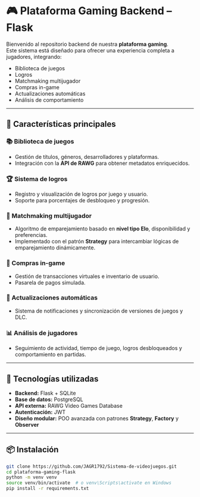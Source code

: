 # 🎮 Plataforma Gaming Backend – Flask

Bienvenido al repositorio backend de nuestra **plataforma gaming**.  
Este sistema está diseñado para ofrecer una experiencia completa a jugadores, integrando:

- Biblioteca de juegos
- Logros
- Matchmaking multijugador
- Compras in-game
- Actualizaciones automáticas
- Análisis de comportamiento

---

## 🚀 Características principales

### 📚 Biblioteca de juegos
- Gestión de títulos, géneros, desarrolladores y plataformas.
- Integración con la **API de RAWG** para obtener metadatos enriquecidos.

### 🏆 Sistema de logros
- Registro y visualización de logros por juego y usuario.
- Soporte para porcentajes de desbloqueo y progresión.

### 🤝 Matchmaking multijugador
- Algoritmo de emparejamiento basado en **nivel tipo Elo**, disponibilidad y preferencias.
- Implementado con el patrón **Strategy** para intercambiar lógicas de emparejamiento dinámicamente.


### 🛒 Compras in-game
- Gestión de transacciones virtuales e inventario de usuario.
- Pasarela de pagos simulada.

### 🔄 Actualizaciones automáticas
- Sistema de notificaciones y sincronización de versiones de juegos y DLC.

### 📊 Análisis de jugadores
- Seguimiento de actividad, tiempo de juego, logros desbloqueados y comportamiento en partidas.

---

## 🧱 Tecnologías utilizadas

- **Backend:** Flask + SQLite 
- **Base de datos:** PostgreSQL  
- **API externa:** RAWG Video Games Database  
- **Autenticación:** JWT  
- **Diseño modular:** POO avanzada con patrones **Strategy**, **Factory** y **Observer**

---

## 📦 Instalación

```bash
git clone https://github.com/JAGR1792/Sistema-de-videojuegos.git
cd plataforma-gaming-flask
python -m venv venv
source venv/bin/activate  # o venv\Scripts\activate en Windows
pip install -r requirements.txt
